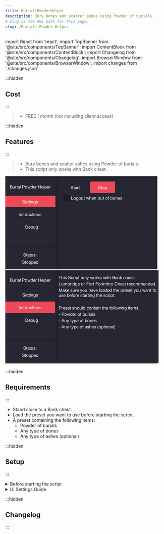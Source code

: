 ```yaml
---
title: BurialsPowderHelper
description: Bury bones and scatter ashes using Powder of burials..
# Slug is the URL path for this page.
slug: /Burials-Powder-Helper
---
```


import React from 'react';
import TopBanner from '@site/src/components/TopBanner';
import ContentBlock from '@site/src/components/ContentBlock';
import Changelog from '@site/src/components/Changelog';
import BrowserWindow from '@site/src/components/BrowserWindow';
import changes from './changes.json'

<TopBanner title="BurialsPowderHelper" version="v1.0.6" author="louisdnb1" skill="Prayer">
</TopBanner>

:::hidden

## Cost

:::

<ContentBlock title="Cost">

> - FREE / month (not including client access)

</ContentBlock>

:::hidden

## Features

:::

<ContentBlock title="Features">

> - Bury bones and scatter ashes using Powder of burials.
> - This script only works with Bank chest.

![Example](01BurialsPowderHelper.png)
![Example](02BurialsPowderHelper.png)

</ContentBlock>

:::hidden

## Requirements

:::
<ContentBlock title="Requirements">

- Stand close to a Bank chest.
- Load the preset you want to use before starting the script.
- A preset containing the following items:
  - Powder of burials
  - Any type of bones
  - Any type of ashes (optional)

</ContentBlock>

:::hidden

## Setup

:::
<ContentBlock title="Setup">

<details>
<summary>Before starting the script</summary>
- Make a preset containing:
    - Powder of burials
    - Any type of bones
    - Any type of ashes (optional)
- Load the the preset you just made.
- Stand close to a Bank chest.
- Start the script.

</details>

<details>
<summary>UI Settings Guide</summary>

- Settings
  - Logout when out of bones: this option will automatically logout your account when out of bones.
- Debug
  - Min Script Delay: this will change the minimum delay in the onLoop function.
  - Max Script Delay: this will change the maximum delay in the onLoop function.

</details>

</ContentBlock>

:::hidden

## Changelog

:::

<Changelog changes={changes}>

</Changelog>
